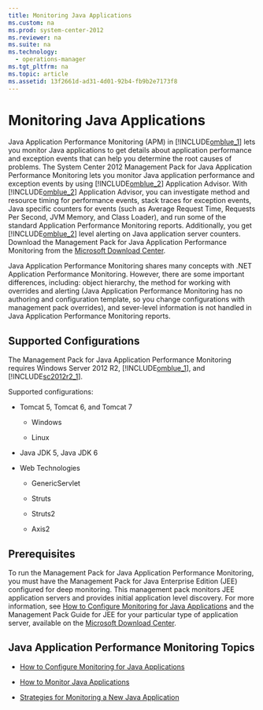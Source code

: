 ```yaml
---
title: Monitoring Java Applications
ms.custom: na
ms.prod: system-center-2012
ms.reviewer: na
ms.suite: na
ms.technology: 
  - operations-manager
ms.tgt_pltfrm: na
ms.topic: article
ms.assetid: 13f2661d-ad31-4d01-92b4-fb9b2e7173f8
---
```

# Monitoring Java Applications
Java Application Performance Monitoring \(APM\) in [!INCLUDE[omblue_1](./Token/omblue_1_md.md)] lets you monitor Java applications to get details about application performance and exception events that can help you determine the root causes of problems. The System Center 2012 Management Pack for Java Application Performance Monitoring lets you monitor Java application performance and exception events by using [!INCLUDE[omblue_2](./Token/omblue_2_md.md)] Application Advisor. With [!INCLUDE[omblue_2](./Token/omblue_2_md.md)] Application Advisor, you can investigate method and resource timing for performance events, stack traces for exception events, Java specific counters for events \(such as Average Request Time, Requests Per Second, JVM Memory, and Class Loader\), and run some of the standard Application Performance Monitoring reports. Additionally, you get [!INCLUDE[omblue_2](./Token/omblue_2_md.md)] level alerting on Java application server counters. Download the Management Pack for Java Application Performance Monitoring from the [Microsoft Download Center](http://go.microsoft.com/fwlink/?LinkId=313918).

Java Application Performance Monitoring shares many concepts with .NET Application Performance Monitoring. However, there are some important differences, including: object hierarchy, the method for working with overrides and alerting \(Java Application Performance Monitoring has no authoring and configuration template, so you change configurations with management pack overrides\), and sever\-level information is not handled in Java Application Performance Monitoring reports.

## Supported Configurations
The Management Pack for Java Application Performance Monitoring requires Windows Server 2012 R2, [!INCLUDE[omblue_1](./Token/omblue_1_md.md)], and [!INCLUDE[sc2012r2_1](./Token/sc2012r2_1_md.md)].

Supported configurations:

-   Tomcat 5, Tomcat 6, and Tomcat 7

    -   Windows

    -   Linux

-   Java JDK 5, Java JDK 6

-   Web Technologies

    -   GenericServlet

    -   Struts

    -   Struts2

    -   Axis2

## Prerequisites
To run the Management Pack for Java Application Performance Monitoring, you must have the Management Pack for Java Enterprise Edition \(JEE\) configured for deep monitoring. This management pack monitors JEE application servers and provides initial application level discovery. For more information, see [How to Configure Monitoring for Java Applications](./How-to-Configure-Monitoring-for-Java-Applications.md) and the Management Pack Guide for JEE for your particular type of application server, available on the [Microsoft Download Center](http://go.microsoft.com/fwlink/?LinkId=325020).

## Java Application Performance Monitoring Topics

-   [How to Configure Monitoring for Java Applications](./How-to-Configure-Monitoring-for-Java-Applications.md)

-   [How to Monitor Java Applications](./How-to-Monitor-Java-Applications.md)

-   [Strategies for Monitoring a New Java Application](./Strategies-for-Monitoring-a-New-Java-Application.md)


